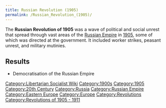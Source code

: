 ```yaml
---
title: Russian Revolution (1905)
permalink: /Russian_Revolution_(1905)/
---
```


The **Russian Revolution of 1905** was a wave of political and social
unrest that spread through vast areas of the [Russian
Empire](Russian_Empire.md "wikilink") in
[1905](Timeline_of_Libertarian_Socialism_in_Eastern_Europe.md "wikilink"),
some of which was directed at the government. It included worker
strikes, peasant unrest, and military mutinies.

## Results

- Democratisation of the Russian Empire

[Category:Libertarian Socialist
Wiki](Category:Libertarian_Socialist_Wiki.md "wikilink")
[Category:1900s](Category:1900s.md "wikilink")
[Category:1905](Category:1905.md "wikilink") [Category:20th
Century](Category:20th_Century.md "wikilink")
[Category:Russia](Category:Russia.md "wikilink") [Category:Russian
Empire](Category:Russian_Empire.md "wikilink") [Category:Eastern
Europe](Category:Eastern_Europe.md "wikilink")
[Category:Europe](Category:Europe.md "wikilink")
[Category:Revolutions](Category:Revolutions.md "wikilink")
[Category:Revolutions of 1905 -
1911](Category:Revolutions_of_1905_-_1911.md "wikilink")